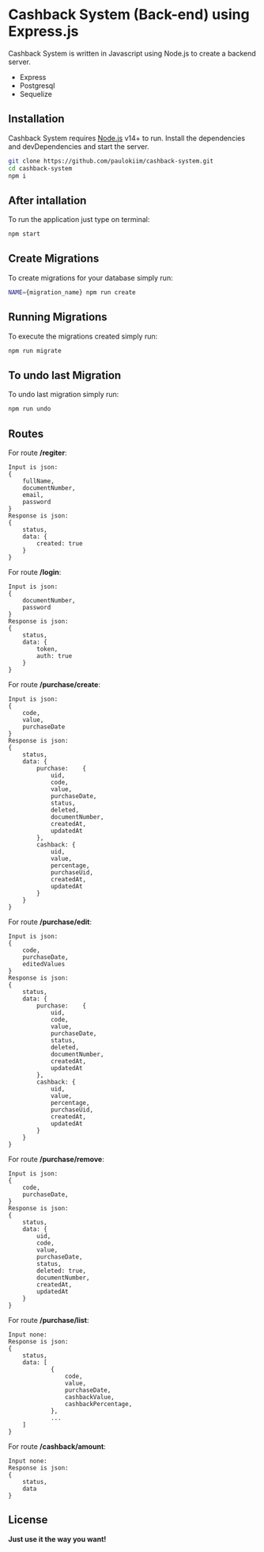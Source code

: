 # Cashback System (Back-end) using Express.js

Cashback System is written in Javascript using Node.js to create a backend server.

- Express
- Postgresql
- Sequelize

## Installation

Cashback System requires [Node.js](https://nodejs.org/) v14+ to run.
Install the dependencies and devDependencies and start the server.

```sh
git clone https://github.com/paulokiim/cashback-system.git
cd cashback-system
npm i
```

## After intallation

To run the application just type on terminal:

```sh
npm start
```

## Create Migrations

To create migrations for your database simply run:

```sh
NAME={migration_name} npm run create
```

## Running Migrations

To execute the migrations created simply run:

```sh
npm run migrate
```

## To undo last Migration

To undo last migration simply run:

```sh
npm run undo
```

## Routes

For route **/regiter**:

```
Input is json:
{
    fullName,
    documentNumber,
    email,
    password
}
Response is json:
{
    status,
    data: {
        created: true
    }
}
```

For route **/login**:

```
Input is json:
{
    documentNumber,
    password
}
Response is json:
{
    status,
    data: {
        token,
        auth: true
    }
}
```

For route **/purchase/create**:

```
Input is json:
{
    code,
    value,
    purchaseDate
}
Response is json:
{
    status,
    data: {
        purchase:    {
            uid,
            code,
            value,
            purchaseDate,
            status,
            deleted,
            documentNumber,
            createdAt,
            updatedAt
        },
        cashback: {
            uid,
            value,
            percentage,
            purchaseUid,
            createdAt,
            updatedAt
        }
    }
}
```

For route **/purchase/edit**:

```
Input is json:
{
    code,
    purchaseDate,
    editedValues
}
Response is json:
{
    status,
    data: {
        purchase:    {
            uid,
            code,
            value,
            purchaseDate,
            status,
            deleted,
            documentNumber,
            createdAt,
            updatedAt
        },
        cashback: {
            uid,
            value,
            percentage,
            purchaseUid,
            createdAt,
            updatedAt
        }
    }
}
```

For route **/purchase/remove**:

```
Input is json:
{
    code,
    purchaseDate,
}
Response is json:
{
    status,
    data: {
        uid,
        code,
        value,
        purchaseDate,
        status,
        deleted: true,
        documentNumber,
        createdAt,
        updatedAt
    }
}
```

For route **/purchase/list**:

```
Input none:
Response is json:
{
    status,
    data: [
            {
                code,
                value,
                purchaseDate,
                cashbackValue,
                cashbackPercentage,
            },
            ...
    ]
}
```

For route **/cashback/amount**:

```
Input none:
Response is json:
{
    status,
    data
}
```

## License

**Just use it the way you want!**
